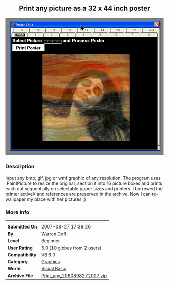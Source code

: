﻿<div align="center">

## Print any picture as a 32 x 44 inch poster

<img src="PIC20078271752537319.gif">
</div>

### Description

Input any bmp, gif, jpg or wmf graphic of any resolution. The program uses .PaintPicture to resize the original, section it into 16 picture boxes and prints each out sequentially on selectable paper sizes and printers. I borrowed the printer activeX and references are preserved in the archive. Now I can re-wallpaper my place with her pictures ;)
 
### More Info
 


<span>             |<span>
---                |---
**Submitted On**   |2007-08-27 17:39:26
**By**             |[Warren Goff](https://github.com/Planet-Source-Code/PSCIndex/blob/master/ByAuthor/warren-goff.md)
**Level**          |Beginner
**User Rating**    |5.0 (10 globes from 2 users)
**Compatibility**  |VB 6\.0
**Category**       |[Graphics](https://github.com/Planet-Source-Code/PSCIndex/blob/master/ByCategory/graphics__1-46.md)
**World**          |[Visual Basic](https://github.com/Planet-Source-Code/PSCIndex/blob/master/ByWorld/visual-basic.md)
**Archive File**   |[Print\_any\_2080898272007\.zip](https://github.com/Planet-Source-Code/warren-goff-print-any-picture-as-a-32-x-44-inch-poster__1-69216/archive/master.zip)








